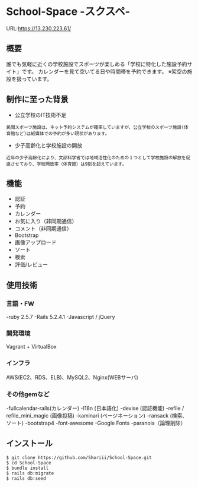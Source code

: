 
# School-Space -スクスペ-
URL:https://13.230.223.61/

## 概要
誰でも気軽に近くの学校施設でスポーツが楽しめる「学校に特化した施設予約サイト」です。
カレンダーを見て空いてる日や時間帯を予約できます。
※架空の施設を扱っています。

## 制作に至った背景
- 公立学校のIT技術不足
```
民間スポーツ施設は、ネット予約システムが確率していますが、公立学校のスポーツ施設(体育館など)は紙媒体での予約が多い現状があります。
```
- 少子高齢化と学校施設の開放
```
近年の少子高齢化により、文部科学省では地域活性化のための１つとして学校施設の解放を促進させており、学校開放率（体育館）は9割を超えています。
```

## 機能
- 認証
- 予約
- カレンダー
- お気に入り（非同期通信）
- コメント（非同期通信）
- Bootstrap
- 画像アップロード
- ソート
- 検索
- 評価/レビュー

## 使用技術
### 言語・FW
-ruby 2.5.7
-Rails 5.2.4.1
-Javascript / jQuery
### 開発環境
Vagrant + VirtualBox
### インフラ
AWS(EC2、RDS、ELB)、MySQL2、Nginx(WEBサーバ)
### その他gemなど
-fullcalendar-rails(カレンダー)
-I18n (日本語化)
-devise (認証機能)
-refile / refile_mini_magic (画像投稿)
-kaminari (ページネーション)
-ransack (検索、ソート)
-bootstrap4
-font-awesome
-Google Fonts
-paranoia（論理削除）

## インストール
```
$ git clone https://github.com/Shoriii/School-Space.git
$ cd School-Space
$ bundle install
$ rails db:migrate
$ rails db:seed
```
